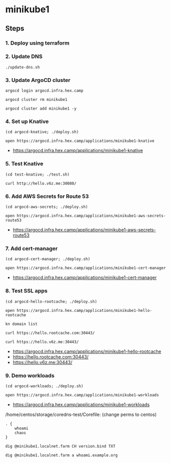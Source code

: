# minikube1

## Steps

### 1. Deploy using terraform

### 2. Update DNS

```
./update-dns.sh
```

### 3. Update ArgoCD cluster

```
argocd login argocd.infra.hex.camp

argocd cluster rm minikube1

argocd cluster add minikube1 -y
```

### 4. Set up Knative

```
(cd argocd-knative; ./deploy.sh)

open https://argocd.infra.hex.camp/applications/minikube1-knative
```

* https://argocd.infra.hex.camp/applications/minikube1-knative

### 5. Test Knative

```
(cd test-knative; ./test.sh)

curl http://hello.v6z.me:30080/
```

### 6. Add AWS Secrets for Route 53

```
(cd argocd-aws-secrets; ./deploy.sh)

open https://argocd.infra.hex.camp/applications/minikube1-aws-secrets-route53
```

* https://argocd.infra.hex.camp/applications/minikube1-aws-secrets-route53

### 7. Add cert-manager

```
(cd argocd-cert-manager; ./deploy.sh)

open https://argocd.infra.hex.camp/applications/minikube1-cert-manager
```

* https://argocd.infra.hex.camp/applications/minikube1-cert-manager

### 8. Test SSL apps

```
(cd argocd-hello-rootcache; ./deploy.sh)

open https://argocd.infra.hex.camp/applications/minikube1-hello-rootcache

kn domain list

curl https://hello.rootcache.com:30443/

curl https://hello.v6z.me:30443/
```

* https://argocd.infra.hex.camp/applications/minikube1-hello-rootcache
* https://hello.rootcache.com:30443/
* https://hello.v6z.me:30443/

### 9. Demo workloads

```
(cd argocd-workloads; ./deploy.sh)

open https://argocd.infra.hex.camp/applications/minikube1-workloads
```

* https://argocd.infra.hex.camp/applications/minikube1-workloads

/home/centos/storage/coredns-test/Corefile: (change perms to centos)

```
. {
	whoami
	chaos
}
```

```
dig @minikube1.localnet.farm CH version.bind TXT

dig @minikube1.localnet.farm a whoami.example.org
```
